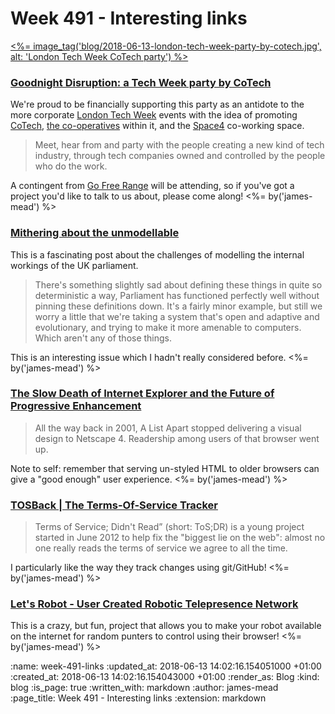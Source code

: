 Week 491 - Interesting links
============================

[<%= image_tag('blog/2018-06-13-london-tech-week-party-by-cotech.jpg', alt: 'London Tech Week CoTech party') %>](https://attending.io/events/goodnight-disruption)

### [Goodnight Disruption: a Tech Week party by CoTech](https://londontechweek.com/event/goodnight-disruption-a-tech-week-party-by-cotech-innovation)

We're proud to be financially supporting this party as an antidote to the more corporate [London Tech Week][] events with the idea of promoting [CoTech][], [the co-operatives][cotech-members] within it, and the [Space4][] co-working space.

> Meet, hear from and party with the people creating a new kind of tech industry, through tech companies owned and controlled by the people who do the work.

A contingent from [Go Free Range][] will be attending, so if you've got a project you'd like to talk to us about, please come along! <%= by('james-mead') %>

[London Tech Week]: https://londontechweek.com/
[CoTech]: https://www.coops.tech/
[cotech-members]: https://www.coops.tech/#members
[Space4]: http://space4.tech/
[Go Free Range]: /


### [Mithering about the unmodellable](http://smethur.st/posts/176135867)

This is a fascinating post about the challenges of modelling the internal workings of the UK parliament.

> There's something slightly sad about defining these things in quite so deterministic a way, Parliament has functioned perfectly well without pinning these definitions down. It's a fairly minor example, but still we worry a little that we're taking a system that's open and adaptive and evolutionary, and trying to make it more amenable to computers. Which aren't any of those things.

This is an interesting issue which I hadn't really considered before. <%= by('james-mead') %>


### [The Slow Death of Internet Explorer and the Future of Progressive Enhancement](https://alistapart.com/article/the-slow-death-of-internet-explorer-and-future-of-progressive-enhancement)

> All the way back in 2001, A List Apart stopped delivering a visual design to Netscape 4. Readership among users of that browser went up.

Note to self: remember that serving un-styled HTML to older browsers can give a "good enough" user experience. <%= by('james-mead') %>


### [TOSBack | The Terms-Of-Service Tracker](https://tosback.org/)

> Terms of Service; Didn't Read” (short: ToS;DR) is a young project started in June 2012 to help fix the "biggest lie on the web": almost no one really reads the terms of service we agree to all the time.

I particularly like the way they track changes using git/GitHub! <%= by('james-mead') %>


### [Let's Robot - User Created Robotic Telepresence Network](https://letsrobot.tv/)

This is a crazy, but fun, project that allows you to make your robot available on the internet for random punters to control using their browser! <%= by('james-mead') %>

:name: week-491-links
:updated_at: 2018-06-13 14:02:16.154051000 +01:00
:created_at: 2018-06-13 14:02:16.154043000 +01:00
:render_as: Blog
:kind: blog
:is_page: true
:written_with: markdown
:author: james-mead
:page_title: Week 491 - Interesting links
:extension: markdown
